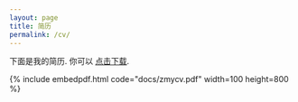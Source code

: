```yaml
---
layout: page
title: 简历
permalink: /cv/
---
```


下面是我的简历. 你可以 [点击下载](https://zmy1123347389.github.io/docs/zmycv.pdf?dl=0&hl=hl=cn&embedded=true).

{% include embedpdf.html code="docs/zmycv.pdf" width=100 height=800 %}
